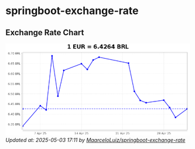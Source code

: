 # springboot-exchange-rate

<!-- EXCHANGE-RATE-START -->
## Exchange Rate Chart

![Exchange Rate Chart](charts/chart.png)*Updated at: 2025-05-03 17:11 by [MaarceloLuiz/springboot-exchange-rate](https://github.com/MaarceloLuiz/springboot-exchange-rate)*


<!-- EXCHANGE-RATE-END -->